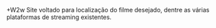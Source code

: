 +W2w
Site voltado para localização do filme desejado, dentre as várias plataformas de streaming existentes.